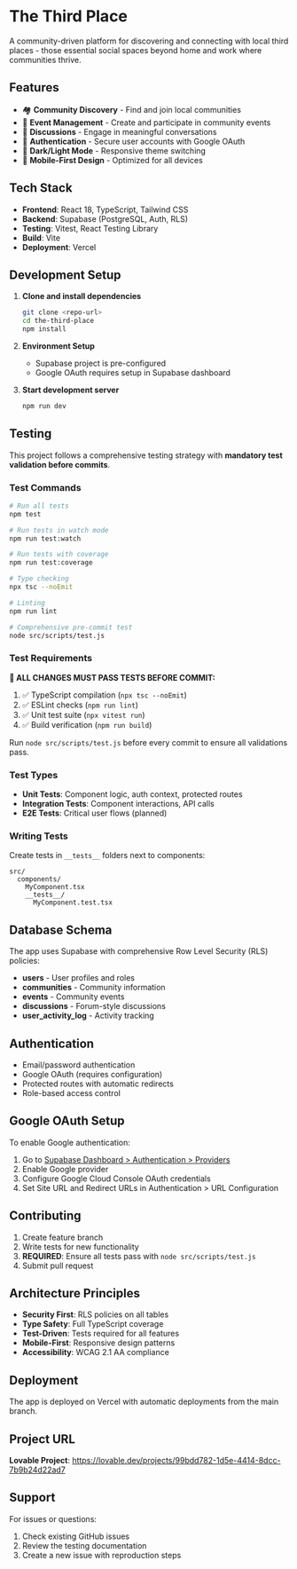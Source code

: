# The Third Place

A community-driven platform for discovering and connecting with local third places - those essential social spaces beyond home and work where communities thrive.

## Features

- 🏘️ **Community Discovery** - Find and join local communities
- 📅 **Event Management** - Create and participate in community events  
- 💬 **Discussions** - Engage in meaningful conversations
- 🔐 **Authentication** - Secure user accounts with Google OAuth
- 🌙 **Dark/Light Mode** - Responsive theme switching
- 📱 **Mobile-First Design** - Optimized for all devices

## Tech Stack

- **Frontend**: React 18, TypeScript, Tailwind CSS
- **Backend**: Supabase (PostgreSQL, Auth, RLS)
- **Testing**: Vitest, React Testing Library
- **Build**: Vite
- **Deployment**: Vercel

## Development Setup

1. **Clone and install dependencies**
   ```bash
   git clone <repo-url>
   cd the-third-place
   npm install
   ```

2. **Environment Setup**
   - Supabase project is pre-configured
   - Google OAuth requires setup in Supabase dashboard

3. **Start development server**
   ```bash
   npm run dev
   ```

## Testing

This project follows a comprehensive testing strategy with **mandatory test validation before commits**.

### Test Commands

```bash
# Run all tests
npm test

# Run tests in watch mode  
npm run test:watch

# Run tests with coverage
npm run test:coverage

# Type checking
npx tsc --noEmit

# Linting
npm run lint

# Comprehensive pre-commit test
node src/scripts/test.js
```

### Test Requirements

**🚨 ALL CHANGES MUST PASS TESTS BEFORE COMMIT:**

1. ✅ TypeScript compilation (`npx tsc --noEmit`)
2. ✅ ESLint checks (`npm run lint`)
3. ✅ Unit test suite (`npx vitest run`)
4. ✅ Build verification (`npm run build`)

Run `node src/scripts/test.js` before every commit to ensure all validations pass.

### Test Types

- **Unit Tests**: Component logic, auth context, protected routes
- **Integration Tests**: Component interactions, API calls
- **E2E Tests**: Critical user flows (planned)

### Writing Tests

Create tests in `__tests__` folders next to components:

```
src/
  components/
    MyComponent.tsx
    __tests__/
      MyComponent.test.tsx
```

## Database Schema

The app uses Supabase with comprehensive Row Level Security (RLS) policies:

- **users** - User profiles and roles
- **communities** - Community information  
- **events** - Community events
- **discussions** - Forum-style discussions
- **user_activity_log** - Activity tracking

## Authentication

- Email/password authentication
- Google OAuth (requires configuration)
- Protected routes with automatic redirects
- Role-based access control

## Google OAuth Setup

To enable Google authentication:

1. Go to [Supabase Dashboard > Authentication > Providers](https://supabase.com/dashboard/project/ggochdssgkfnvcrrmtlp/auth/providers)
2. Enable Google provider
3. Configure Google Cloud Console OAuth credentials
4. Set Site URL and Redirect URLs in Authentication > URL Configuration

## Contributing

1. Create feature branch
2. Write tests for new functionality
3. **REQUIRED**: Ensure all tests pass with `node src/scripts/test.js`
4. Submit pull request

## Architecture Principles

- **Security First**: RLS policies on all tables
- **Type Safety**: Full TypeScript coverage
- **Test-Driven**: Tests required for all features
- **Mobile-First**: Responsive design patterns
- **Accessibility**: WCAG 2.1 AA compliance

## Deployment

The app is deployed on Vercel with automatic deployments from the main branch.

## Project URL

**Lovable Project**: https://lovable.dev/projects/99bdd782-1d5e-4414-8dcc-7b9b24d22ad7

## Support

For issues or questions:
1. Check existing GitHub issues
2. Review the testing documentation
3. Create a new issue with reproduction steps
